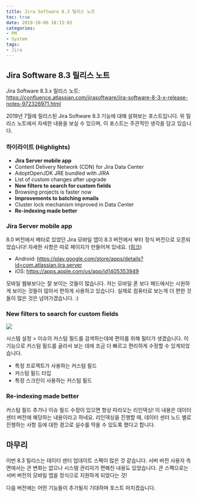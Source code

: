 ```yaml
---
title: Jira Software 8.3 릴리스 노트
toc: true
date: 2019-10-06 18:15:03
categories:
- PM
- System
tags:
- Jira
---
```


## Jira Software 8.3 릴리스 노트

Jira Software 8.3.x 릴리스 노트: <https://confluence.atlassian.com/jirasoftware/jira-software-8-3-x-release-notes-972326971.html>

2019년 7월에 릴리스된 Jira Software 8.3 기능에 대해 살펴보는 포스트입니다.
위 릴리스 노트에서 자세한 내용을 보실 수 있으며, 이 포스트는 주관적인 생각을 담고 있습니다.

### 하이라이트 (Highlights)

- **Jira Server mobile app**
- Content Delivery Network (CDN) for Jira Data Center
- AdoptOpenJDK JRE bundled with JIRA
- List of custom changes after upgrade
- **New filters to search for custom fields**
- Browsing projects is faster now
- **Improvements to batching emails**
- Cluster lock mechanism improved in Data Center
- **Re-indexing made better**

### Jira Server mobile app

8.0 버전에서 베타로 있었던 Jira 모바일 앱이 8.3 버전에서 부터 정식 버전으로 오픈되었습니다!
자세한 사항은 따로 페이지가 만들어져 있네요. ([링크](https://confluence.atlassian.com/jirasoftwareserver/jira-server-mobile-app-966063511.html))

- Android: <https://play.google.com/store/apps/details?id=com.atlassian.jira.server>
- iOS: <https://apps.apple.com/us/app/id1405353949>

모바일 웹뷰보다는 잘 보이는 것들이 많습니다.
저는 모바일 폰 보다 패드에서는 시원하게 보이는 것들이 많아서 편하게 사용하고 있습니다.
실제로 컴퓨터로 보는게 더 편한 것들이 많은 것은 넘어가겠습니다. :)

### New filters to search for custom fields

![](https://confluence.atlassian.com/jirasoftware/files/972326971/972352770/2/1567587244325/Screenshot+2019-06-04+at+10.26.15.png)

시스템 설정 > 이슈의 커스텀 필드를 검색하는데에 편의를 위해 필터가 생겼습니다.
이 기능으로 커스텀 필드를 골라서 보는 데에 조금 더 빠르고 편리하게 수정할 수 있게되었습니다.

- 특정 프로젝트가 사용하는 커스텀 필드
- 커스텀 필드 타입
- 특정 스크린이 사용하는 커스텀 필드

### Re-indexing made better

커스텀 필드 추가나 이슈 필드 수정이 있으면 항상 따라오는 리인덱싱!
이 내용은 데이터 센터 버전에 해당하는 내용이라고 하네요.
리인덱싱을 진행할 때, 데이터 센터 노드 별로 진행하는 사항 등에 대한 경고로 실수를 막을 수 있도록 했다고 합니다.

## 마무리

이번 8.3 릴리스는 데이터 센터 업데이트 스펙이 많은 것 같습니다.
서버 버전 사용자 측면에서는 큰 변화는 없으나 시스템 관리자가 편해진 내용도 있었습니다.
큰 스펙으로는 서버 버전의 모바일 앱을 정식으로 지원하게 되었다는 것!

다음 버전에는 어떤 기능들이 추가될지 기대하며 포스트 마치겠습니다.
